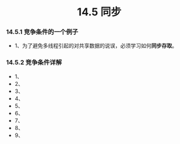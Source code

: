 <div align="center"><h1>14.5 同步</h1></div>

### 14.5.1 竞争条件的一个例子
* 1、为了避免多线程引起的对共享数据的说误，必须学习如何**同步存取**。

### 14.5.2 竞争条件详解

* 1、
* 2、
* 3、
* 4、
* 5、
* 6、
* 7、
* 8、
* 9、






































































































